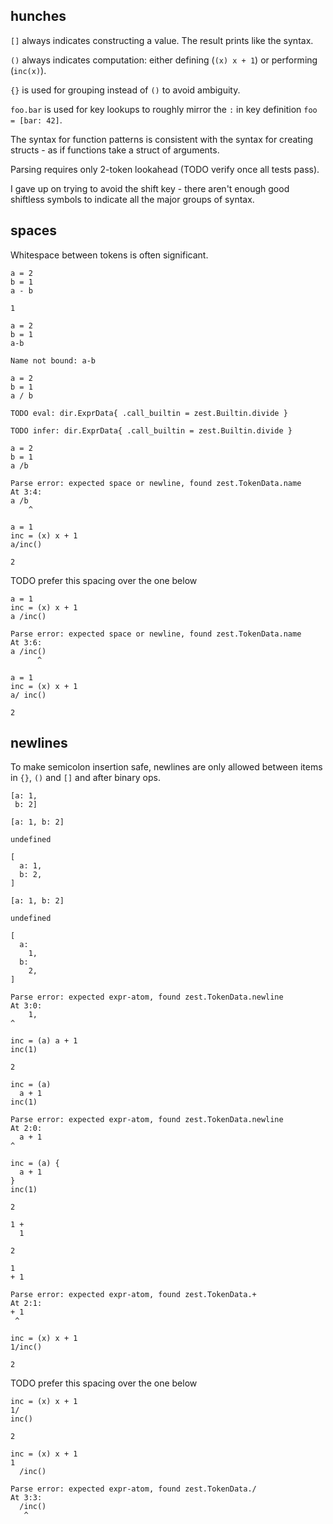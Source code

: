 ## hunches

`[]` always indicates constructing a value. The result prints like the syntax.

`()` always indicates computation: either defining (`(x) x + 1`) or performing (`inc(x)`).

`{}` is used for grouping instead of `()` to avoid ambiguity.

`foo.bar` is used for key lookups to roughly mirror the `:` in key definition `foo = [bar: 42]`.

The syntax for function patterns is consistent with the syntax for creating structs - as if functions take a struct of arguments.

Parsing requires only 2-token lookahead (TODO verify once all tests pass).

I gave up on trying to avoid the shift key - there aren't enough good shiftless symbols to indicate all the major groups of syntax.

## spaces

Whitespace between tokens is often significant.

```zest-test
a = 2
b = 1
a - b

1
```

```zest-test
a = 2
b = 1
a-b

Name not bound: a-b
```

```zest-test
a = 2
b = 1
a / b

TODO eval: dir.ExprData{ .call_builtin = zest.Builtin.divide }

TODO infer: dir.ExprData{ .call_builtin = zest.Builtin.divide }
```

```zest-test
a = 2
b = 1
a /b

Parse error: expected space or newline, found zest.TokenData.name
At 3:4:
a /b
    ^
```

```zest-test
a = 1
inc = (x) x + 1
a/inc()

2
```

TODO prefer this spacing over the one below

```zest-test
a = 1
inc = (x) x + 1
a /inc()

Parse error: expected space or newline, found zest.TokenData.name
At 3:6:
a /inc()
      ^
```

```zest-test
a = 1
inc = (x) x + 1
a/ inc()

2
```

## newlines

To make semicolon insertion safe, newlines are only allowed between items in `{}`, `()` and `[]` and after binary ops.

```zest-test
[a: 1,
 b: 2]

[a: 1, b: 2]

undefined
```

```zest-test
[
  a: 1,
  b: 2,
]

[a: 1, b: 2]

undefined
```

```zest-test
[
  a: 
    1,
  b:
    2,
]

Parse error: expected expr-atom, found zest.TokenData.newline
At 3:0:
    1,
^
```

```zest-test
inc = (a) a + 1
inc(1)

2
```

```zest-test
inc = (a) 
  a + 1
inc(1)

Parse error: expected expr-atom, found zest.TokenData.newline
At 2:0:
  a + 1
^
```

```zest-test
inc = (a) {
  a + 1
}
inc(1)

2
```

```zest-test
1 +
  1

2
```

```zest-test
1
+ 1

Parse error: expected expr-atom, found zest.TokenData.+
At 2:1:
+ 1
 ^
```

```zest-test
inc = (x) x + 1
1/inc()

2
```

TODO prefer this spacing over the one below

```zest-test
inc = (x) x + 1
1/
inc()

2
```

```zest-test
inc = (x) x + 1
1
  /inc()

Parse error: expected expr-atom, found zest.TokenData./
At 3:3:
  /inc()
   ^
```